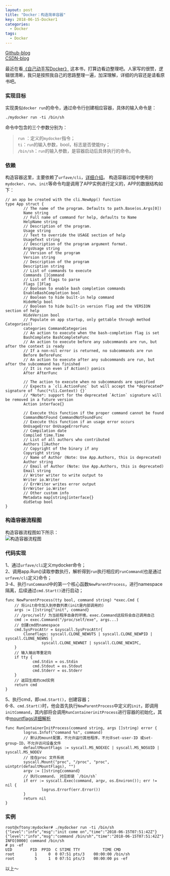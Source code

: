 ```yaml
---
layout: post
title: "Docker：构造简单容器"
key: 2018-06-15-Docker1
categories:
  - Docker
tags:
  - Docker
---
```

[Github-blog](https://xftony.github.io/all.html)     
[CSDN-blog](https://blog.csdn.net/xftony)  


最近在看[《自己动手写Docker》](https://book.douban.com/subject/27082348/) 这本书，打算边看边整理吧。人家写的很赞，逻辑很清晰，我只是按照我自己的思路整理一遍，加深理解，详细的内容还是请看原书吧。

### 实现目标    
实现类似`docker run`的命令，通过命令行创建相应容器，具体的输入命令是：

    ./mydocker run -ti /bin/sh  

命令中包含的三个参数分别为：
>`run` ：定义的`mydocker`指令；  
>`ti`：`run`的输入参数，bool，标志是否使能tty；   
>`/bin/sh`：`run`的输入参数，是容器启动后具体执行的命令。  
>
<!--more-->
### 依赖   
构造容器这里，主要依赖了`urfave/cli`，[详细介绍](https://github.com/urfave/cli)。 构造容器过程中使用的`mydocker`、`run`、`init`等命令均是调用了APP实例进行定义的，APP的数据结构如下： 

	// an app be created with the cli.NewApp() function
	type App struct {
	        // The name of the program. Defaults to path.Base(os.Args[0])
	        Name string
	        // Full name of command for help, defaults to Name
	        HelpName string
	        // Description of the program.
	        Usage string
	        // Text to override the USAGE section of help
	        UsageText string
	        // Description of the program argument format.
	        ArgsUsage string
	        // Version of the program
	        Version string
	        // Description of the program
	        Description string
	        // List of commands to execute
	        Commands []Command
	        // List of flags to parse
	        Flags []Flag
	        // Boolean to enable bash completion commands
	        EnableBashCompletion bool
	        // Boolean to hide built-in help command
	        HideHelp bool
	        // Boolean to hide built-in version flag and the VERSION section of help
	        HideVersion bool
	        // Populate on app startup, only gettable through method Categories()
	        categories CommandCategories
	        // An action to execute when the bash-completion flag is set
	        BashComplete BashCompleteFunc
	        // An action to execute before any subcommands are run, but after the context is ready
	        // If a non-nil error is returned, no subcommands are run
	        Before BeforeFunc
	        // An action to execute after any subcommands are run, but after the subcommand has finished
	        // It is run even if Action() panics
	        After AfterFunc
	
	        // The action to execute when no subcommands are specified
	        // Expects a `cli.ActionFunc` but will accept the *deprecated* signature of `func(*cli.Context) {}`
	        // *Note*: support for the deprecated `Action` signature will be removed in a future version
	        Action interface{}

	        // Execute this function if the proper command cannot be found
	        CommandNotFound CommandNotFoundFunc
	        // Execute this function if an usage error occurs
	        OnUsageError OnUsageErrorFunc
	        // Compilation date
	        Compiled time.Time
	        // List of all authors who contributed
	        Authors []Author
	        // Copyright of the binary if any
	        Copyright string
	        // Name of Author (Note: Use App.Authors, this is deprecated)
	        Author string
	        // Email of Author (Note: Use App.Authors, this is deprecated)
	        Email string
	        // Writer writer to write output to
	        Writer io.Writer
	        // ErrWriter writes error output
	        ErrWriter io.Writer
	        // Other custom info
	        Metadata map[string]interface{}
	        didSetup bool
	}

### 构造容器流程图    
构造容器流程图如下所示：  
![构造容器流程图](https://raw.githubusercontent.com/xftony/xftony.github.io/master/_images/2018-06-15-自己动手写Docker实践3.1流程图.jpg)      
  

### 代码实现   
1、通过`urfave/cli`定义mydocker命令；    
2、调用app.Run()读取参数执行，解析得到`run`执行相应的`runCommand`(也是通过`urfave/cli`定义)命令；   
3-4、执行`runCommand`中的第一个核心函数`NewParentProcess`，进行namespace隔离，后续通过`cmd.Start()`进行启动；  

	func NewParentProcess(tty bool, command string) *exec.Cmd {
        // 将init命令加入到参数列表(init是内部调用的)
	    args := []string{"init", command}
        // /proc/self/ 为当前程序自身的环境，exec.Command这段将会自己调用自己  
	    cmd := exec.Command("/proc/self/exe", args...)
        // 创建cmd的namespace 
	    cmd.SysProcAttr = &syscall.SysProcAttr{
	        Cloneflags: syscall.CLONE_NEWUTS | syscall.CLONE_NEWPID | syscall.CLONE_NEWNS |
	                syscall.CLONE_NEWNET | syscall.CLONE_NEWIPC,
	    }
        // 输入输出等重定向
	    if tty {
	            cmd.Stdin = os.Stdin
	            cmd.Stdout = os.Stdout
	            cmd.Stderr = os.Stderr
	    }
        // 返回生成的cmd实例
	    return cmd
	}
5、执行cmd，即`cmd.Start()`，创建容器；     
6-8、`cmd.Start()`时，他会首先执行`NewParentProcess`中定义的`init`，即调用`initCommand`，其内部将会调用`RunContainerinitProcess`进行容器的初始化，其中[mountflags详细解析](https://baike.baidu.com/item/mount/10654610)   

	func RunContainerInitProcess(command string, args []string) error {
	        logrus.Infof("command %s", command)
	        // 默认的mount配置，不允许运行其他程序，不允许set-user-ID 或set-group-ID，不允许访问设备文件
	        defaultMountFlags := syscall.MS_NOEXEC | syscall.MS_NOSUID | syscall.MS_NODEV
            // 挂在proc 文件系统
	        syscall.Mount("proc", "/proc", "proc", uintptr(defaultMountFlags), "")
	        argv := []string{command}
            // 执行command， 对应即是 `/bin/sh`
	        if err := syscall.Exec(command, argv, os.Environ()); err != nil {
	                logrus.Errorf(err.Error())
	        }
	        return nil
	} 	                                                   

### 实例 
  
	root@xftony:mydocker# ./mydocker run -ti /bin/sh
	{"level":"info","msg":"init come on","time":"2018-06-15T07:51:42Z"}
	{"level":"info","msg":"command /bin/sh","time":"2018-06-15T07:51:42Z"}
	INFO[0000] command /bin/sh                              
	# ps -ef
	UID        PID  PPID  C STIME TTY          TIME CMD
	root         1     0  0 07:51 pts/3    00:00:00 /bin/sh
	root         5     1  0 07:51 pts/3    00:00:00 ps -ef


以上～ 